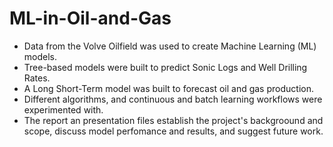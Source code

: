 # ML-in-Oil-and-Gas
- Data from the Volve Oilfield was used to create Machine Learning (ML) models.
- Tree-based models were built to predict Sonic Logs and Well Drilling Rates.
- A Long Short-Term model was built to forecast oil and gas production.
- Different algorithms, and continuous and batch learning workflows were experimented with.
- The report an presentation files establish the project's backgroound and scope, discuss model perfomance and results, and suggest future work.
